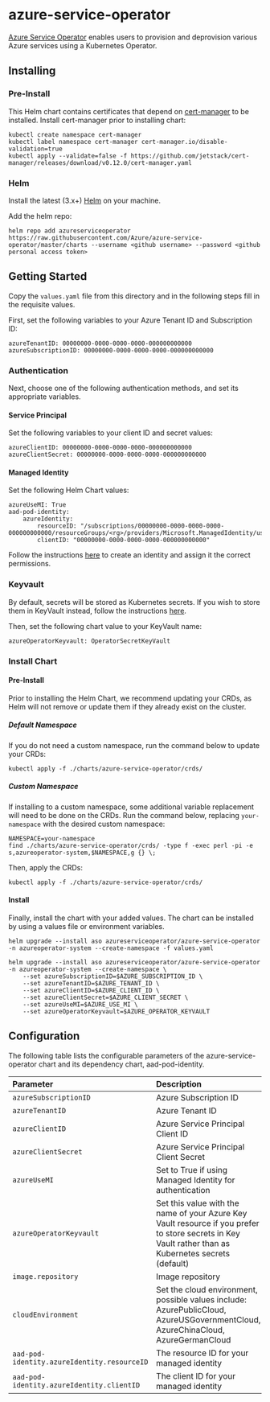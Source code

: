 # azure-service-operator

[Azure Service Operator](https://github.com/azure/azure-service-operator) enables users to provision and deprovision various Azure services using a Kubernetes Operator.

## Installing

### Pre-Install

This Helm chart contains certificates that depend on [cert-manager](https://cert-manager.io/docs/installation/kubernetes/) to be installed. Install cert-manager prior to installing chart:

```
kubectl create namespace cert-manager
kubectl label namespace cert-manager cert-manager.io/disable-validation=true
kubectl apply --validate=false -f https://github.com/jetstack/cert-manager/releases/download/v0.12.0/cert-manager.yaml
```

### Helm

Install the latest (3.x+) [Helm](https://helm.sh/docs/intro/install/) on your machine.

Add the helm repo:
```console
helm repo add azureserviceoperator https://raw.githubusercontent.com/Azure/azure-service-operator/master/charts --username <github username> --password <github personal access token>
```

## Getting Started

Copy the `values.yaml` file from this directory and in the following steps fill in the requisite values.

First, set the following variables to your Azure Tenant ID and Subscription ID:
```
azureTenantID: 00000000-0000-0000-0000-000000000000
azureSubscriptionID: 00000000-0000-0000-0000-000000000000
```

### Authentication

Next, choose one of the following authentication methods, and set its appropriate variables.

#### Service Principal

Set the following variables to your client ID and secret values:
```
azureClientID: 00000000-0000-0000-0000-000000000000
azureClientSecret: 00000000-0000-0000-0000-000000000000
```

#### Managed Identity

Set the following Helm Chart values:
```
azureUseMI: True
aad-pod-identity:
    azureIdentity:
        resourceID: "/subscriptions/00000000-0000-0000-0000-000000000000/resourceGroups/<rg>/providers/Microsoft.ManagedIdentity/userAssignedIdentities/<identity>"
        clientID: "00000000-0000-0000-0000-000000000000"
```

Follow the instructions [here](../../docs/deploy.md) to create an identity and assign it the correct permissions.

### Keyvault

By default, secrets will be stored as Kubernetes secrets. If you wish to store them in KeyVault instead, follow the instructions [here](../../docs/deploy.md).

Then, set the following chart value to your KeyVault name:
```
azureOperatorKeyvault: OperatorSecretKeyVault
```

### Install Chart

#### Pre-Install

Prior to installing the Helm Chart, we recommend updating your CRDs, as Helm will not remove or update them if they already exist on the cluster.

##### Default Namespace

If you do not need a custom namespace, run the command below to update your CRDs:
```
kubectl apply -f ./charts/azure-service-operator/crds/
```

##### Custom Namespace

If installing to a custom namespace, some additional variable replacement will need to be done on the CRDs. Run the command below, replacing `your-namespace` with the desired custom namespace:
```
NAMESPACE=your-namespace
find ./charts/azure-service-operator/crds/ -type f -exec perl -pi -e s,azureoperator-system,$NAMESPACE,g {} \;
```

Then, apply the CRDs:
```
kubectl apply -f ./charts/azure-service-operator/crds/
```

#### Install

Finally, install the chart with your added values. The chart can be installed by using a values file or environment variables.
```
helm upgrade --install aso azureserviceoperator/azure-service-operator -n azureoperator-system --create-namespace -f values.yaml
```

```
helm upgrade --install aso azureserviceoperator/azure-service-operator -n azureoperator-system --create-namespace \
    --set azureSubscriptionID=$AZURE_SUBSCRIPTION_ID \
    --set azureTenantID=$AZURE_TENANT_ID \
    --set azureClientID=$AZURE_CLIENT_ID \
    --set azureClientSecret=$AZURE_CLIENT_SECRET \
    --set azureUseMI=$AZURE_USE_MI \
    --set azureOperatorKeyvault=$AZURE_OPERATOR_KEYVAULT
```

## Configuration

The following table lists the configurable parameters of the azure-service-operator chart and its dependency chart, aad-pod-identity.

| Parameter                  | Description              | Default              |
|:---------------------------|:-------------------------|:---------------------|
| `azureSubscriptionID`  | Azure Subscription ID | `` |
| `azureTenantID`  | Azure Tenant ID | `` |
| `azureClientID`  | Azure Service Principal Client ID | `` |
| `azureClientSecret`  | Azure Service Principal Client Secret | `` |
| `azureUseMI`  | Set to True if using Managed Identity for authentication | `False` |
| `azureOperatorKeyvault`  | Set this value with the name of your Azure Key Vault resource if you prefer to store secrets in Key Vault rather than as Kubernetes secrets (default) | `` |
| `image.repository`  | Image repository | `mcr.microsoft.com/k8s/azureserviceoperator:0.0.20258` |
| `cloudEnvironment`  | Set the cloud environment, possible values include: AzurePublicCloud, AzureUSGovernmentCloud, AzureChinaCloud, AzureGermanCloud | `AzurePublicCloud` |
| `aad-pod-identity.azureIdentity.resourceID`  | The resource ID for your managed identity | `` |
| `aad-pod-identity.azureIdentity.clientID`  | The client ID for your managed identity | `` |
